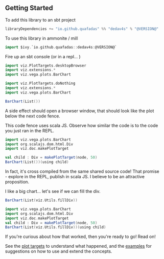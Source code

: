 ## Getting Started
To add this library to an sbt project
```scala
libraryDependencies += "io.github.quafadas" %% "dedav4s" % "@VERSION@"
```
To use this library in ammonite / mill
```scala
import $ivy.`io.github.quafadas::dedav4s:@VERSION@`
```

Fire up an sbt console (or in a repl... )

```scala mdoc
import viz.PlotTargets.desktopBrowser
import viz.extensions.*
import viz.vega.plots.BarChart
```

```scala mdoc:reset:invisible
import viz.PlotTargets.doNothing
import viz.extensions.*
import viz.vega.plots.BarChart
```

```scala mdoc
BarChart(List())
```
A side effect should open a browser window, that should look like the plot below the next code fence. 

This code fence uses scala JS. Observe how similar the code is to the code you just ran in the REPL. 

```scala mdoc:js
import viz.vega.plots.BarChart
import org.scalajs.dom.html.Div
import viz.doc.makePlotTarget

val child : Div = makePlotTarget(node, 50)
BarChart(List())(using child)
```

In fact, it's cross compiled from the same shared source code! That promise - explore in the REPL, publish in scala JS. I believe to be an attractive proposition.

I like a big chart... let's see if we can fill the div.
```scala
BarChart(List(viz.Utils.fillDiv))
```

```scala mdoc:js:invisible
import viz.vega.plots.BarChart
import org.scalajs.dom.html.Div
import viz.doc.makePlotTarget
val child : Div = makePlotTarget(node, 50)
BarChart(List(viz.Utils.fillDiv))(using child)
```

If you're curious about how that worked, then you're ready to go! Read on! 

See the [plot targets](../explanation/plotTargets.md) to understand what happened, and the [examples](../explanation/workflow.md) for suggestions on how to use and extend the concepts.
